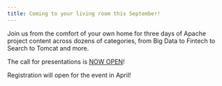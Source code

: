 ```yaml
---
title: Coming to your living room this September!
---
```

Join us from the comfort of your own home for three days of Apache project content across dozens of categories, from Big Data to Fintech to Search to Tomcat and more.

The call for presentations is [NOW OPEN](cfp.html)!

Registration will open for the event in April!

